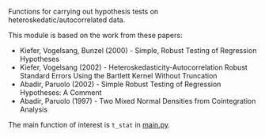 Functions for carrying out hypothesis tests on heteroskedatic/autocorrelated data.

This module is based on the work from these papers:

 - Kiefer, Vogelsang, Bunzel (2000) - Simple, Robust Testing of Regression Hypotheses
 - Kiefer, Vogelsang (2002) - Heteroskedasticity-Autocorrelation Robust Standard Errors Using the Bartlett Kernel Without Truncation
 - Abadir, Paruolo (2002) - Simple Robust Testing of Regression Hypotheses: A Comment
 - Abadir, Paruolo (1997) - Two Mixed Normal Densities from Cointegration Analysis

The main function of interest is `t_stat` in [main.py](main.py).
